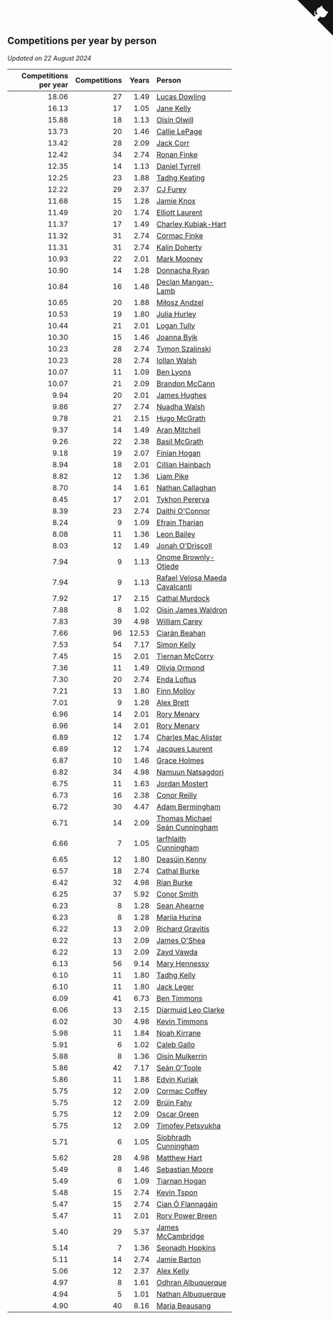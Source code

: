 ## Competitions per year by person

*Updated on 22 August 2024*

| Competitions per year | Competitions | Years | Person |
| ---: | ---: | ---: | :--- |
| 18.06 | 27 | 1.49 | [Lucas Dowling](https://www.worldcubeassociation.org/persons/2023DOWL01) |
| 16.13 | 17 | 1.05 | [Jane Kelly](https://www.worldcubeassociation.org/persons/2023KELL23) |
| 15.88 | 18 | 1.13 | [Oisín Olwill](https://www.worldcubeassociation.org/persons/2023OLWI01) |
| 13.73 | 20 | 1.46 | [Callie LePage](https://www.worldcubeassociation.org/persons/2023LEPA01) |
| 13.42 | 28 | 2.09 | [Jack Corr](https://www.worldcubeassociation.org/persons/2022CORR06) |
| 12.42 | 34 | 2.74 | [Ronan Finke](https://www.worldcubeassociation.org/persons/2021FINK02) |
| 12.35 | 14 | 1.13 | [Daniel Tyrrell](https://www.worldcubeassociation.org/persons/2023TYRR01) |
| 12.25 | 23 | 1.88 | [Tadhg Keating](https://www.worldcubeassociation.org/persons/2022KEAT02) |
| 12.22 | 29 | 2.37 | [CJ Furey](https://www.worldcubeassociation.org/persons/2022FURE01) |
| 11.68 | 15 | 1.28 | [Jamie Knox](https://www.worldcubeassociation.org/persons/2023KNOX02) |
| 11.49 | 20 | 1.74 | [Elliott Laurent](https://www.worldcubeassociation.org/persons/2022LAUR09) |
| 11.37 | 17 | 1.49 | [Charley Kubiak-Hart](https://www.worldcubeassociation.org/persons/2023KUBI01) |
| 11.32 | 31 | 2.74 | [Cormac Finke](https://www.worldcubeassociation.org/persons/2021FINK01) |
| 11.31 | 31 | 2.74 | [Kalin Doherty](https://www.worldcubeassociation.org/persons/2021DOHE02) |
| 10.93 | 22 | 2.01 | [Mark Mooney](https://www.worldcubeassociation.org/persons/2022MOON08) |
| 10.90 | 14 | 1.28 | [Donnacha Ryan](https://www.worldcubeassociation.org/persons/2023RYAN04) |
| 10.84 | 16 | 1.48 | [Declan Mangan-Lamb](https://www.worldcubeassociation.org/persons/2023MANG02) |
| 10.65 | 20 | 1.88 | [Miłosz Andzel](https://www.worldcubeassociation.org/persons/2022ANDZ01) |
| 10.53 | 19 | 1.80 | [Julia Hurley](https://www.worldcubeassociation.org/persons/2022HURL02) |
| 10.44 | 21 | 2.01 | [Logan Tully](https://www.worldcubeassociation.org/persons/2022TULL02) |
| 10.30 | 15 | 1.46 | [Joanna Byik](https://www.worldcubeassociation.org/persons/2023BYIK01) |
| 10.23 | 28 | 2.74 | [Tymon Szalinski](https://www.worldcubeassociation.org/persons/2021SZAL01) |
| 10.23 | 28 | 2.74 | [Iollan Walsh](https://www.worldcubeassociation.org/persons/2021WALS03) |
| 10.07 | 11 | 1.09 | [Ben Lyons](https://www.worldcubeassociation.org/persons/2023LYON02) |
| 10.07 | 21 | 2.09 | [Brandon McCann](https://www.worldcubeassociation.org/persons/2022MCCA04) |
| 9.94 | 20 | 2.01 | [James Hughes](https://www.worldcubeassociation.org/persons/2022HUGH08) |
| 9.86 | 27 | 2.74 | [Nuadha Walsh](https://www.worldcubeassociation.org/persons/2021WALS04) |
| 9.78 | 21 | 2.15 | [Hugo McGrath](https://www.worldcubeassociation.org/persons/2022MCGR02) |
| 9.37 | 14 | 1.49 | [Aran Mitchell](https://www.worldcubeassociation.org/persons/2023MITC04) |
| 9.26 | 22 | 2.38 | [Basil McGrath](https://www.worldcubeassociation.org/persons/2022MCGR01) |
| 9.18 | 19 | 2.07 | [Finian Hogan](https://www.worldcubeassociation.org/persons/2022HOGA01) |
| 8.94 | 18 | 2.01 | [Cillian Hainbach](https://www.worldcubeassociation.org/persons/2022HAIN04) |
| 8.82 | 12 | 1.36 | [Liam Pike](https://www.worldcubeassociation.org/persons/2023PIKE03) |
| 8.70 | 14 | 1.61 | [Nathan Callaghan](https://www.worldcubeassociation.org/persons/2023CALL01) |
| 8.45 | 17 | 2.01 | [Tykhon Pererva](https://www.worldcubeassociation.org/persons/2022PERE32) |
| 8.39 | 23 | 2.74 | [Daithi O'Connor](https://www.worldcubeassociation.org/persons/2021OCON01) |
| 8.24 | 9 | 1.09 | [Efrain Tharian](https://www.worldcubeassociation.org/persons/2023THAR03) |
| 8.08 | 11 | 1.36 | [Leon Bailey](https://www.worldcubeassociation.org/persons/2023BAIL04) |
| 8.03 | 12 | 1.49 | [Jonah O'Driscoll](https://www.worldcubeassociation.org/persons/2023ODRI01) |
| 7.94 | 9 | 1.13 | [Onome Brownly-Otiede](https://www.worldcubeassociation.org/persons/2023BROW36) |
| 7.94 | 9 | 1.13 | [Rafael Velosa Maeda Cavalcanti](https://www.worldcubeassociation.org/persons/2023CAVA03) |
| 7.92 | 17 | 2.15 | [Cathal Murdock](https://www.worldcubeassociation.org/persons/2022MURD01) |
| 7.88 | 8 | 1.02 | [Oisin James Waldron](https://www.worldcubeassociation.org/persons/2023WALD04) |
| 7.83 | 39 | 4.98 | [William Carey](https://www.worldcubeassociation.org/persons/2019CARE02) |
| 7.66 | 96 | 12.53 | [Ciarán Beahan](https://www.worldcubeassociation.org/persons/2012BEAH01) |
| 7.53 | 54 | 7.17 | [Simon Kelly](https://www.worldcubeassociation.org/persons/2017KELL08) |
| 7.45 | 15 | 2.01 | [Tiernan McCorry](https://www.worldcubeassociation.org/persons/2022MCCO09) |
| 7.36 | 11 | 1.49 | [Olivia Ormond](https://www.worldcubeassociation.org/persons/2023ORMO02) |
| 7.30 | 20 | 2.74 | [Enda Loftus](https://www.worldcubeassociation.org/persons/2021LOFT01) |
| 7.21 | 13 | 1.80 | [Finn Molloy](https://www.worldcubeassociation.org/persons/2022MOLL03) |
| 7.01 | 9 | 1.28 | [Alex Brett](https://www.worldcubeassociation.org/persons/2023BRET04) |
| 6.96 | 14 | 2.01 | [Rory Menary](https://www.worldcubeassociation.org/persons/2022MENA01) |
| 6.96 | 14 | 2.01 | [Rory Menary](https://www.worldcubeassociation.org/persons/2022MENA01) |
| 6.89 | 12 | 1.74 | [Charles Mac Alister](https://www.worldcubeassociation.org/persons/2022ALIS02) |
| 6.89 | 12 | 1.74 | [Jacques Laurent](https://www.worldcubeassociation.org/persons/2022LAUR10) |
| 6.87 | 10 | 1.46 | [Grace Holmes](https://www.worldcubeassociation.org/persons/2023HOLM04) |
| 6.82 | 34 | 4.98 | [Namuun Natsagdorj](https://www.worldcubeassociation.org/persons/2019NATS02) |
| 6.75 | 11 | 1.63 | [Jordan Mostert](https://www.worldcubeassociation.org/persons/2023MOST01) |
| 6.73 | 16 | 2.38 | [Conor Reilly](https://www.worldcubeassociation.org/persons/2022REIL01) |
| 6.72 | 30 | 4.47 | [Adam Bermingham](https://www.worldcubeassociation.org/persons/2020BERM02) |
| 6.71 | 14 | 2.09 | [Thomas Michael Seán Cunningham](https://www.worldcubeassociation.org/persons/2022CUNN04) |
| 6.66 | 7 | 1.05 | [Iarfhlaith Cunningham](https://www.worldcubeassociation.org/persons/2023CUNN03) |
| 6.65 | 12 | 1.80 | [Deasúin Kenny](https://www.worldcubeassociation.org/persons/2022KENN12) |
| 6.57 | 18 | 2.74 | [Cathal Burke](https://www.worldcubeassociation.org/persons/2021BURK03) |
| 6.42 | 32 | 4.98 | [Rían Burke](https://www.worldcubeassociation.org/persons/2019BURK05) |
| 6.25 | 37 | 5.92 | [Conor Smith](https://www.worldcubeassociation.org/persons/2018SMIT37) |
| 6.23 | 8 | 1.28 | [Sean Ahearne](https://www.worldcubeassociation.org/persons/2023AHEA01) |
| 6.23 | 8 | 1.28 | [Mariia Hurina](https://www.worldcubeassociation.org/persons/2023HURI01) |
| 6.22 | 13 | 2.09 | [Richard Gravitis](https://www.worldcubeassociation.org/persons/2022GRAV01) |
| 6.22 | 13 | 2.09 | [James O'Shea](https://www.worldcubeassociation.org/persons/2022OSHE01) |
| 6.22 | 13 | 2.09 | [Zayd Vawda](https://www.worldcubeassociation.org/persons/2022VAWD01) |
| 6.13 | 56 | 9.14 | [Mary Hennessy](https://www.worldcubeassociation.org/persons/2015HENN02) |
| 6.10 | 11 | 1.80 | [Tadhg Kelly](https://www.worldcubeassociation.org/persons/2022KELL21) |
| 6.10 | 11 | 1.80 | [Jack Leger](https://www.worldcubeassociation.org/persons/2022LEGE01) |
| 6.09 | 41 | 6.73 | [Ben Timmons](https://www.worldcubeassociation.org/persons/2017TIMM01) |
| 6.06 | 13 | 2.15 | [Diarmuid Leo Clarke](https://www.worldcubeassociation.org/persons/2022CLAR14) |
| 6.02 | 30 | 4.98 | [Kevin Timmons](https://www.worldcubeassociation.org/persons/2019TIMM01) |
| 5.98 | 11 | 1.84 | [Noah Kirrane](https://www.worldcubeassociation.org/persons/2022KIRR02) |
| 5.91 | 6 | 1.02 | [Caleb Gallo](https://www.worldcubeassociation.org/persons/2023GALL25) |
| 5.88 | 8 | 1.36 | [Oisín Mulkerrin](https://www.worldcubeassociation.org/persons/2023MULK01) |
| 5.86 | 42 | 7.17 | [Seán O'Toole](https://www.worldcubeassociation.org/persons/2017OTOO03) |
| 5.86 | 11 | 1.88 | [Edvin Kurjak](https://www.worldcubeassociation.org/persons/2022KURJ01) |
| 5.75 | 12 | 2.09 | [Cormac Coffey](https://www.worldcubeassociation.org/persons/2022COFF01) |
| 5.75 | 12 | 2.09 | [Brúin Fahy](https://www.worldcubeassociation.org/persons/2022FAHY01) |
| 5.75 | 12 | 2.09 | [Oscar Green](https://www.worldcubeassociation.org/persons/2022GREE14) |
| 5.75 | 12 | 2.09 | [Timofey Petsyukha](https://www.worldcubeassociation.org/persons/2022PETS02) |
| 5.71 | 6 | 1.05 | [Síobhradh Cunningham](https://www.worldcubeassociation.org/persons/2023CUNN04) |
| 5.62 | 28 | 4.98 | [Matthew Hart](https://www.worldcubeassociation.org/persons/2019HART11) |
| 5.49 | 8 | 1.46 | [Sebastian Moore](https://www.worldcubeassociation.org/persons/2023MOOR03) |
| 5.49 | 6 | 1.09 | [Tiarnan Hogan](https://www.worldcubeassociation.org/persons/2023HOGA04) |
| 5.48 | 15 | 2.74 | [Kevin Tspon](https://www.worldcubeassociation.org/persons/2021TSPO01) |
| 5.47 | 15 | 2.74 | [Cian Ó Flannagáin](https://www.worldcubeassociation.org/persons/2021OFLA01) |
| 5.47 | 11 | 2.01 | [Rory Power Breen](https://www.worldcubeassociation.org/persons/2022BREE02) |
| 5.40 | 29 | 5.37 | [James McCambridge](https://www.worldcubeassociation.org/persons/2019MCCA09) |
| 5.14 | 7 | 1.36 | [Seonadh Hopkins](https://www.worldcubeassociation.org/persons/2023HOPK01) |
| 5.11 | 14 | 2.74 | [Jamie Barton](https://www.worldcubeassociation.org/persons/2021BART03) |
| 5.06 | 12 | 2.37 | [Alex Kelly](https://www.worldcubeassociation.org/persons/2022KELL03) |
| 4.97 | 8 | 1.61 | [Odhran Albuquerque](https://www.worldcubeassociation.org/persons/2023ALBU01) |
| 4.94 | 5 | 1.01 | [Nathan Albuquerque](https://www.worldcubeassociation.org/persons/2023ALBU04) |
| 4.90 | 40 | 8.16 | [Maria Beausang](https://www.worldcubeassociation.org/persons/2016BEAU03) |


<a href="https://github.com/simonkellly/wca_statistics_ireland" class="github-corner" aria-label="View source on Github"><svg width="80" height="80" viewBox="0 0 250 250" style="fill:#151513; color:#fff; position: absolute; top: 0; border: 0; right: 0;" aria-hidden="true"><path d="M0,0 L115,115 L130,115 L142,142 L250,250 L250,0 Z"></path><path d="M128.3,109.0 C113.8,99.7 119.0,89.6 119.0,89.6 C122.0,82.7 120.5,78.6 120.5,78.6 C119.2,72.0 123.4,76.3 123.4,76.3 C127.3,80.9 125.5,87.3 125.5,87.3 C122.9,97.6 130.6,101.9 134.4,103.2" fill="currentColor" style="transform-origin: 130px 106px;" class="octo-arm"></path><path d="M115.0,115.0 C114.9,115.1 118.7,116.5 119.8,115.4 L133.7,101.6 C136.9,99.2 139.9,98.4 142.2,98.6 C133.8,88.0 127.5,74.4 143.8,58.0 C148.5,53.4 154.0,51.2 159.7,51.0 C160.3,49.4 163.2,43.6 171.4,40.1 C171.4,40.1 176.1,42.5 178.8,56.2 C183.1,58.6 187.2,61.8 190.9,65.4 C194.5,69.0 197.7,73.2 200.1,77.6 C213.8,80.2 216.3,84.9 216.3,84.9 C212.7,93.1 206.9,96.0 205.4,96.6 C205.1,102.4 203.0,107.8 198.3,112.5 C181.9,128.9 168.3,122.5 157.7,114.1 C157.9,116.9 156.7,120.9 152.7,124.9 L141.0,136.5 C139.8,137.7 141.6,141.9 141.8,141.8 Z" fill="currentColor" class="octo-body"></path></svg></a><style>.github-corner:hover .octo-arm{animation:octocat-wave 560ms ease-in-out}@keyframes octocat-wave{0%,100%{transform:rotate(0)}20%,60%{transform:rotate(-25deg)}40%,80%{transform:rotate(10deg)}}@media (max-width:500px){.github-corner:hover .octo-arm{animation:none}.github-corner .octo-arm{animation:octocat-wave 560ms ease-in-out}}</style>
